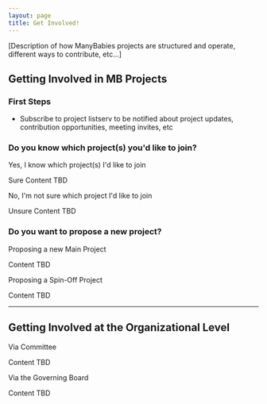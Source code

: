 ```yaml
---
layout: page
title: Get Involved!
---
```



[Description of how ManyBabies projects are structured and operate, different ways to contribute, etc...]

## Getting Involved in MB Projects

### First Steps
* Subscribe to project listserv to be notified about project updates, contribution opportunities, meeting invites, etc


### Do you know which project(s) you'd like to join?

<div class="collapsible">
  <div class="collapsible-header collapsed">Yes, I know which project(s) I'd like to join</div>
  <div class="collapsible-content">
    <p>Sure Content TBD</p>
  </div>
  <div class="collapsible-header collapsed">No, I'm not sure which project I'd like to join</div>
  <div class="collapsible-content">
    <p>Unsure Content TBD</p>
  </div>
</div>


### Do you want to propose a new project?

<div class="collapsible">
  <div class="collapsible-header collapsed">Proposing a new Main Project</div>
  <div class="collapsible-content">
    <p>Content TBD</p>
  </div>
  <div class="collapsible-header collapsed">Proposing a Spin-Off Project</div>
  <div class="collapsible-content">
    <p>Content TBD</p>
  </div>
</div>


***

## Getting Involved at the Organizational Level

<div class="collapsible">
  <div class="collapsible-header collapsed">Via Committee</div>
  <div class="collapsible-content">
    <p>Content TBD</p>
  </div>
  <div class="collapsible-header collapsed">Via the Governing Board</div>
  <div class="collapsible-content">
    <p>Content TBD</p>
  </div>
</div>





<script>
  document.addEventListener('DOMContentLoaded', function() {
    var headers = document.getElementsByClassName('collapsible-header');

    for (var i = 0; i < headers.length; i++) {
      headers[i].addEventListener('click', function() {
        this.classList.toggle('expanded');
        var content = this.nextElementSibling;

        if (content.style.display === 'block') {
          content.style.display = 'none';
        } else {
          content.style.display = 'block';
        }
      });
    }
  });
</script>